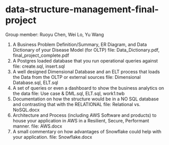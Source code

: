 # data-structure-management-final-project
Group member: Ruoyu Chen, Wei Lo, Yu Wang

1. A Business Problem Definition/Summary, ER Diagram, and Data Dictionary of your Disease Model (for OLTP)
file: Data_Dictionary.pdf, final_project_complete.pdf
2. A Postgres loaded database that you run operational queries against
file: create.sql, insert.sql
3. A well designed Dimensional Database and an ELT process that loads the Data from the OLTP or external sources
file: Dimensional Database.sql, ELT.sql
4. A set of queries or even a dashboard to show the business analytics on the data
file: Use case & DML.sql, ELT.sql, work1.twb
5. Documentation on how the structure would be in a NO SQL database and contrasting that with the RELATIONAL
file: Relational vs. NoSQL.docx
6. Architecture and Process (including AWS Software and products) to house your application in AWS in a Resilient, Secure, Performant manner.
file: AWS.docx
7. A small commentary on how advantages of Snowflake could help with your application.
file: Snowflake.docx
